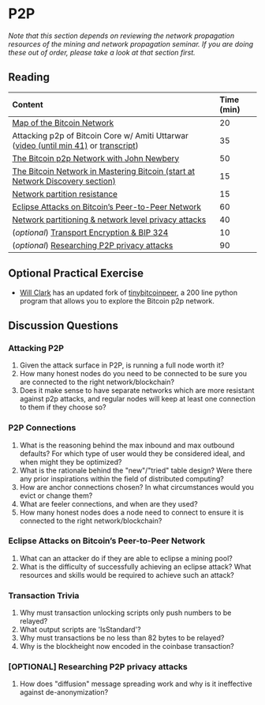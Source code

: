 # P2P

_Note that this section depends on reviewing the network propagation resources of the mining and network propagation seminar. If you are doing these out of order, please take a look at that section first._

## Reading

| Content | Time \(min\) |
| :--- | :--- |
| [Map of the Bitcoin Network](https://medium.com/@gloriazhao/map-of-the-bitcoin-network-c6f2619a76f3) | 20 |
| Attacking p2p of Bitcoin Core w/ Amiti Uttarwar \([video \(until min 41\)](https://youtu.be/H-wH6mY9pZo?t=257) or [transcript](https://btctranscripts.com/la-bitdevs/2020-04-16-amiti-uttarwar-attacking-bitcoin-core/)\) | 35 |
| [The Bitcoin p2p Network with John Newbery](https://btctranscripts.com/scalingbitcoin/stanford-2017/edgeplusplus/p2p-john-newbery/) | 50 |
| [The Bitcoin Network in Mastering Bitcoin \(start at Network Discovery section\)](https://github.com/bitcoinbook/bitcoinbook/blob/b5a7b5df3eddb332311ed97af09b678257ce62ca/ch08.asciidoc#network-discovery) | 15 |
| [Network partition resistance](https://gist.github.com/sdaftuar/c2a3320c751efb078a7c1fd834036cb0) | 15 |
| [Eclipse Attacks on Bitcoin’s Peer-to-Peer Network](https://eprint.iacr.org/2015/263.pdf) | 60 |
| [Network partitioning & network level privacy attacks](https://btctranscripts.com/chaincode-labs/chaincode-residency/2019-06-12-ethan-heilman-network-partitioning-attacks/) | 40 |
| \(_optional_\) [Transport Encryption & BIP 324](https://bip324.com/) | 10 |
| \(_optional_\) [Researching P2P privacy attacks](https://btctranscripts.com/chaincode-labs/chaincode-residency/2019-10-09-giulia-fanti-p2p-privacy-attacks/) | 90 |

## Optional Practical Exercise

- [Will Clark](https://github.com/willcl-ark) has an updated fork of [tinybitcoinpeer](https://github.com/willcl-ark/tinybitcoinpeer), a 200 line python program that allows you to explore the Bitcoin p2p network.

## Discussion Questions

### Attacking P2P

1. Given the attack surface in P2P, is running a full node worth it?
2. How many honest nodes do you need to be connected to be sure you are connected to the right network/blockchain?
3. Does it make sense to have separate networks which are more resistant against p2p attacks, and regular nodes will keep at least one connection to them if they choose so?

### P2P Connections

1. What is the reasoning behind the max inbound and max outbound defaults? For which type of user would they be considered ideal, and when might they be optimized?
2. What is the rationale behind the "new"/"tried" table design? Were there any prior inspirations within the field of distributed computing?
3. How are anchor connections chosen? In what circumstances would you evict or change them?
4. What are feeler connections, and when are they used?
5. How many honest nodes does a node need to connect to ensure it is connected to the right network/blockchain?

### Eclipse Attacks on Bitcoin’s Peer-to-Peer Network

1. What can an attacker do if they are able to eclipse a mining pool?
2. What is the difficulty of successfully achieving an eclipse attack? What resources and skills would be required to achieve such an attack?

### Transaction Trivia

1. Why must transaction unlocking scripts only push numbers to be relayed?
2. What output scripts are 'IsStandard'?
3. Why must transactions be no less than 82 bytes to be relayed?
4. Why is the blockheight now encoded in the coinbase transaction?

### \[OPTIONAL\] Researching P2P privacy attacks

1. How does "diffusion" message spreading work and why is it ineffective against de-anonymization?
